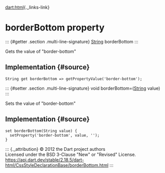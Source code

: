 [dart:html](../../dart-html/dart-html-library){._links-link}

borderBottom property
=====================

::: {#getter .section .multi-line-signature}
[String](../../dart-core/string-class) borderBottom
:::

Gets the value of \"border-bottom\"

Implementation {#source}
--------------

``` {.language-dart data-language="dart"}
String get borderBottom => getPropertyValue('border-bottom');
```

::: {#setter .section .multi-line-signature}
void borderBottom=([String](../../dart-core/string-class) value)
:::

Sets the value of \"border-bottom\"

Implementation {#source}
--------------

``` {.language-dart data-language="dart"}
set borderBottom(String value) {
  setProperty('border-bottom', value, '');
}
```

::: {._attribution}
© 2012 the Dart project authors\
Licensed under the BSD 3-Clause \"New\" or \"Revised\" License.\
<https://api.dart.dev/stable/2.18.5/dart-html/CssStyleDeclarationBase/borderBottom.html>
:::
